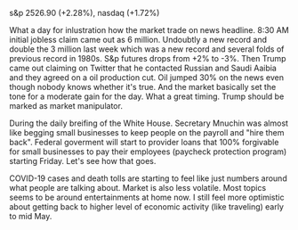 s&p 2526.90 (+2.28%), nasdaq (+1.72%)

What a day for inlustration how the market trade on news headline. 
8:30 AM initial jobless claim came out as 6 million. Undoubtly a new record and double the 3 million last week which was a new record
and several folds of previous record in 1980s. S&p futures drops from +2% to -3%. Then Trump came out claiming on Twitter that he contacted
Russian and Saudi Aaibia and they agreed on a oil production cut. Oil jumped 30% on the news even though nobody knows whether it's true.
And the market basically set the tone for a moderate gain for the day. What a great timing. Trump should be marked as market manipulator.

During the daily breifing of the White House. Secretary Mnuchin was almost like begging small businesses to keep people on the payroll
and "hire them back". Federal goverment will start to provider loans that 100% forgivable for small businesses to pay their employees
(paycheck protection program) starting Friday. Let's see how that goes.

COVID-19 cases and death tolls are starting to feel like just numbers around what people are talking about. Market is also less volatile.
Most topics seems to be around entertainments at home now. I still feel more optimistic about getting back to higher level of economic
activity (like traveling) early to mid May.
